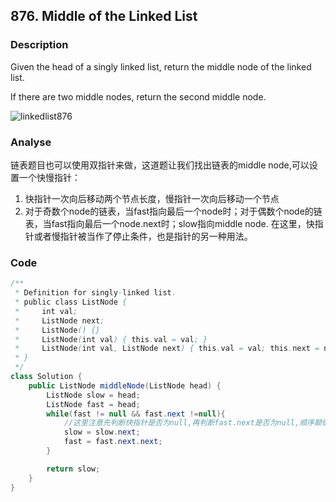 ## 876. Middle of the Linked List
### Description
Given the head of a singly linked list, return the middle node of the linked list.

If there are two middle nodes, return the second middle node.

![linkedlist876](https://github.com/liu2su/leetcode/assets/96462566/5b94707a-ea34-43c1-866d-2621ce8729d6)

### Analyse
链表题目也可以使用双指针来做，这道题让我们找出链表的middle node,可以设置一个快慢指针：

1. 快指针一次向后移动两个节点长度，慢指针一次向后移动一个节点
2. 对于奇数个node的链表，当fast指向最后一个node时；对于偶数个node的链表，当fast指向最后一个node.next时；slow指向middle node.
在这里，快指针或者慢指针被当作了停止条件，也是指针的另一种用法。

### Code
```java
/**
 * Definition for singly-linked list.
 * public class ListNode {
 *     int val;
 *     ListNode next;
 *     ListNode() {}
 *     ListNode(int val) { this.val = val; }
 *     ListNode(int val, ListNode next) { this.val = val; this.next = next; }
 * }
 */
class Solution {
    public ListNode middleNode(ListNode head) {
        ListNode slow = head;
        ListNode fast = head;
        while(fast != null && fast.next !=null){
            //这里注意先判断快指针是否为null,再判断fast.next是否为null,顺序颠倒会招致报错。
            slow = slow.next;
            fast = fast.next.next;
        }

        return slow;
    }
}
```
